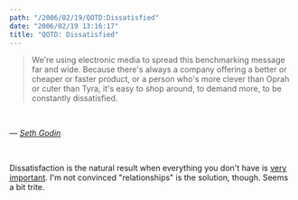 ```yaml
---
path: "/2006/02/19/QOTD:Dissatisfied" 
date: "2006/02/19 13:16:17" 
title: "QOTD: Dissatisfied" 
---
```

<blockquote><p>We're using electronic media to spread this benchmarking message far and wide. Because there's always a company offering a better or cheaper or faster product, or a person who's more clever than Oprah or cuter than Tyra, it's easy to shop around, to demand more, to be constantly dissatisfied.</p></blockquote><br><p>&#8212; <cite><a href="http://sethgodin.typepad.com/seths_blog/2006/02/the_culture_of_.html">Seth Godin</a></cite></p><br><p>Dissatisfaction is the natural result when everything you don't have is <a href="http://typewriting.org/2006/02/18/This_is_Important%21/">very important</a>. I'm not convinced "relationships" is the solution, though. Seems a bit trite.</p>